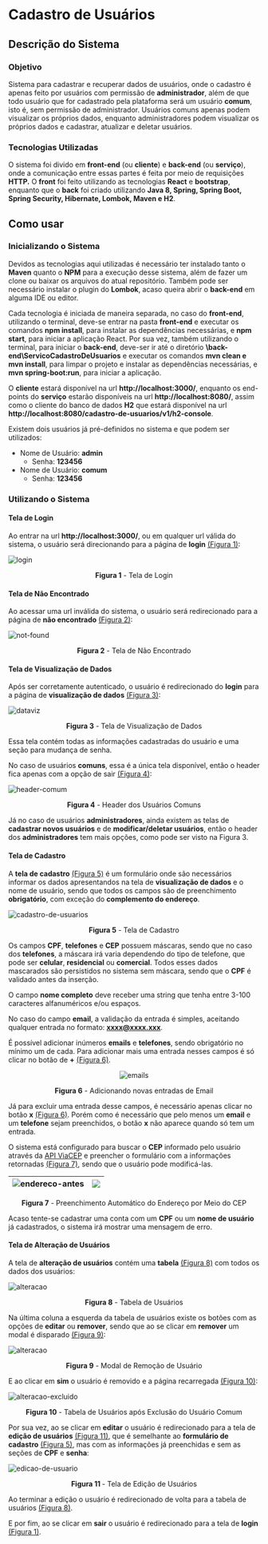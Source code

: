 # Cadastro de Usuários

## Descrição do Sistema

### Objetivo

Sistema para cadastrar e recuperar dados de usuários, onde o cadastro é apenas feito por usuários com permissão de **administrador**, além de que todo usuário que for cadastrado pela plataforma será um usuário **comum**, isto é, sem permissão de administrador. Usuários comuns apenas podem visualizar os próprios dados, enquanto administradores podem visualizar os próprios dados e cadastrar, atualizar e deletar usuários.

### Tecnologias Utilizadas

O sistema foi divido em **front-end** (ou **cliente**) e **back-end** (ou **serviço**), onde a comunicação entre essas partes é feita por meio de requisições **HTTP.** O **front** foi feito utilizando as tecnologias **React** e **bootstrap**, enquanto que o **back** foi criado utilizando **Java 8, Spring, Spring Boot, Spring Security, Hibernate, Lombok, Maven e H2**.

## Como usar

### Inicializando o Sistema

Devidos as tecnologias aqui utilizadas é necessário ter instalado tanto o **Maven** quanto o **NPM** para a execução desse sistema, além de fazer um clone ou baixar os arquivos do atual repositório. Também pode ser necessário instalar o plugin do **Lombok**, acaso queira abrir o **back-end** em alguma IDE ou editor.

Cada tecnologia é iniciada de maneira separada, no caso do **front-end**, utilizando o terminal, deve-se entrar na pasta **front-end** e executar os comandos **npm install**, para instalar as dependências necessárias, e **npm start**, para iniciar a aplicação React. Por sua vez, também utilizando o terminal, para iniciar o **back-end**, deve-ser ir até o diretório **\back-end\ServicoCadastroDeUsuarios** e executar os comandos **mvn clean e mvn install**, para limpar o projeto e instalar as dependências necessárias, e **mvn spring-boot:run**, para iniciar a aplicação.

O **cliente** estará disponível na url **http://localhost:3000/**, enquanto os end-points do **serviço** estarão disponíveis na url **http://localhost:8080/**, assim como o cliente do banco de dados **H2** que estará disponível na url **http://localhost:8080/cadastro-de-usuarios/v1/h2-console**.

Existem dois usuários já pré-definidos no sistema e que podem ser utilizados:

* Nome de Usuário: **admin**
  * Senha: **123456**
* Nome de Usuário: **comum**
  * Senha: **123456**

### Utilizando o Sistema

#### Tela de Login

Ao entrar na url **http://localhost:3000/**, ou em qualquer url válida do sistema, o usuário será direcionando para a página de **login**  <a href="#Figura1">(Figura 1)</a>:

![login](https://github.com/gpm22/cadastroDeUsuarios/blob/main/img/login.png?raw=true)

<p id="Figura1" align="center"><b>Figura 1</b> - Tela de Login</p>

#### Tela de Não Encontrado

Ao acessar uma url inválida do sistema, o usuário será redirecionado para a página de **não encontrado** <a href="#Figura2">(Figura 2)</a>:

![not-found](https://github.com/gpm22/cadastroDeUsuarios/blob/main/img/not-found.png?raw=true)

<p id="Figura2" align="center"><b>Figura 2</b> - Tela de Não Encontrado</p>

#### Tela de Visualização de Dados

Após ser corretamente autenticado, o usuário é redirecionado do **login** para a página de **visualização de dados** <a href="#Figura3">(Figura 3)</a>:

![dataviz](https://github.com/gpm22/cadastroDeUsuarios/blob/main/img/dataviz.png?raw=true)

<p id="Figura3" align="center"><b>Figura 3</b> - Tela de Visualização de Dados</p>

Essa tela contém todas as informações cadastradas do usuário e uma seção para mudança de senha.

No caso de usuários **comuns**, essa é a única tela disponível, então o header fica apenas com a opção de sair <a href="#Figura4">(Figura 4)</a>:

![header-comum](https://github.com/gpm22/cadastroDeUsuarios/blob/main/img/header-comum.png?raw=true)

<p id="Figura4" align="center"><b>Figura 4</b> - Header dos Usuários Comuns</p>

Já no caso de usuários **administradores**, ainda existem as telas de **cadastrar novos usuários** e de **modificar/deletar usuários**, então o header dos **administradores** tem mais opções, como pode ser visto na Figura 3.

#### Tela de Cadastro

A **tela de cadastro** <a href="#Figura5">(Figura 5)</a> é um formulário onde são necessários informar os dados apresentandos na tela de **visualização de dados** e o nome de usuário, sendo que todos os campos são de preenchimento **obrigatório**, com exceção do **complemento do endereço**.

![cadastro-de-usuarios](https://github.com/gpm22/cadastroDeUsuarios/blob/main/img/cadastro-de-usuarios.png?raw=true)

<p id="Figura5" align="center"><b>Figura 5</b> - Tela de Cadastro</p>

Os campos **CPF**, **telefones** e **CEP** possuem máscaras, sendo que no caso dos **telefones**, a máscara irá varia dependendo do tipo de telefone, que pode ser **celular**, **residencial** ou **comercial**. Todos esses dados mascarados são persistidos no sistema sem máscara, sendo que o **CPF** é validado antes da inserção.

O campo **nome completo** deve receber uma string que tenha entre 3-100 caracteres alfanuméricos e/ou espaços. 

No caso do campo **email**, a validação da entrada é simples, aceitando qualquer entrada no formato: **xxxx@xxxx.xxx**.

É possível adicionar inúmeros **emails** e **telefones**, sendo obrigatório no mínimo um de cada. Para adicionar mais uma entrada nesses campos é só clicar no botão de **+** <a href="#Figura6">(Figura 6)</a>. 

 <p align="center"> <img src="https://github.com/gpm22/cadastroDeUsuarios/blob/main/img/emails.png?raw=true" alt="emails"> </p>

<p id="#Figura6" align="center"><b>Figura 6</b> - Adicionando novas entradas de Email</p>

Já para excluir uma entrada desse campos, é necessário apenas clicar no botão **x** <a href="#Figura6">(Figura 6)</a>. Porém como é necessário que pelo menos um **email** e um **telefone** sejam preenchidos, o botão **x** não aparece quando só tem um entrada.

O sistema está configurado para buscar o **CEP** informado pelo usuário através da [API ViaCEP](https://viacep.com.br/) e preencher o formulário com a informações retornadas <a href="#Figura7">(Figura 7)</a>, sendo que o usuário pode modificá-las.

| <img src="https://github.com/gpm22/cadastroDeUsuarios/blob/main/img/endereco-antes.png?raw=true" alt="endereco-antes" style="zoom:100%;" /> | <img src="https://github.com/gpm22/cadastroDeUsuarios/blob/main/img/endereco-depois.png?raw=true" style="zoom:100%;" /> |
| ------------------------------------------------------------ | ------------------------------------------------------------ |

<p id="Figura7" align="center"><b>Figura 7</b> - Preenchimento Automático do Endereço por Meio do CEP</p>

Acaso tente-se cadastrar uma conta com um **CPF** ou um **nome de usuário** já cadastrados, o sistema irá mostrar uma mensagem de erro.

#### Tela de Alteração de Usuários

A tela de **alteração de usuários** contém uma **tabela** <a href="#Figura8">(Figura 8)</a> com todos os dados dos usuários:

![alteracao](https://github.com/gpm22/cadastroDeUsuarios/blob/main/img/alteracao.png?raw=true)

<p id="#Figura8" align="center"><b>Figura 8</b> - Tabela de Usuários</p>

Na última coluna a esquerda da tabela de usuários existe os botões com as opções de **editar** ou **remover**, sendo que ao se clicar em **remover** um modal é disparado <a href="#Figura9">(Figura 9)</a>:

![alteracao](https://github.com/gpm22/cadastroDeUsuarios/blob/main/img/modal-alteracao.png?raw=true)

<p id="Figura9" align="center"><b>Figura 9</b> - Modal de Remoção de Usuário</p>

E ao clicar em **sim** o usuário é removido e a página recarregada <a href="#Figura10">(Figura 10)</a>:

![alteracao-excluido](https://github.com/gpm22/cadastroDeUsuarios/blob/main/img/alteracao-excluido.png?raw=true)

<p id="Figura10" align="center"><b>Figura 10</b> - Tabela de Usuários após Exclusão do Usuário Comum</p>

Por sua vez, ao se clicar em **editar** o usuário é redirecionado para a tela de **edição de usuários** <a href="#Figura11">(Figura 11)</a>, que é semelhante ao **formulário de cadastro** <a href="#Figura5">(Figura 5)</a>, mas com as informações já preenchidas e sem as seções de **CPF** e **senha**:

![edicao-de-usuario](https://github.com/gpm22/cadastroDeUsuarios/blob/main/img/edicao-de-usuario.png?raw=true)

<p id="Figura11" align="center"><b>Figura 11 </b> - Tela de Edição de Usuários</p>

Ao terminar a edição o usuário é redirecionado de volta para a tabela de usuários <a href="#Figura8">(Figura 8)</a>.

E por fim, ao se clicar em **sair** o usuário é redirecionado para a tela de **login** <a href="#Figura1">(Figura 1)</a>.
